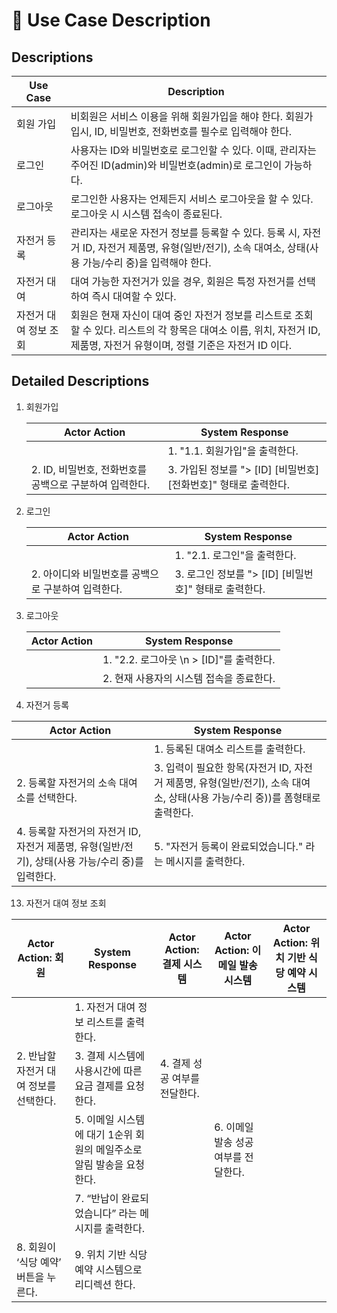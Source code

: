 # 📄 Use Case Description
## Descriptions
| Use Case | Description|
|---|---|
| 회원 가입 | 비회원은 서비스 이용을 위해 회원가입을 해야 한다. 회원가입시, ID, 비밀번호, 전화번호를 필수로 입력해야 한다. |
| 로그인 | 사용자는 ID와 비밀번호로 로그인할 수 있다. 이때, 관리자는 주어진 ID(admin)와 비밀번호(admin)로 로그인이 가능하다. |
| 로그아웃 | 로그인한 사용자는 언제든지 서비스 로그아웃을 할 수 있다. 로그아웃 시 시스템 접속이 종료된다.|
| 자전거 등록 | 관리자는 새로운 자전거 정보를 등록할 수 있다. 등록 시, 자전거 ID, 자전거 제품명, 유형(일반/전기), 소속 대여소, 상태(사용 가능/수리 중)을 입력해야 한다. |
| 자전거 대여 | 대여 가능한 자전거가 있을 경우, 회원은 특정 자전거를 선택하여 즉시 대여할 수 있다. |
| 자전거 대여 정보 조회 | 회원은 현재 자신이 대여 중인 자전거 정보를 리스트로 조회할 수 있다. 리스트의 각 항목은 대여소 이름, 위치, 자전거 ID, 제품명, 자전거 유형이며, 정렬 기준은 자전거 ID 이다. |


## Detailed Descriptions
1. 회원가입

    | Actor Action | System Response|
    |---|---|
    |  | 1. "1.1. 회원가입"을 출력한다. |
    | 2. ID, 비밀번호, 전화번호를 공백으로 구분하여 입력한다. | 3. 가입된 정보를 "> [ID] [비밀번호] [전화번호]" 형태로 출력한다. | 
 
2. 로그인

    | Actor Action | System Response |
    |---|---|
    | | 1. "2.1. 로그인"을 출력한다. |
    | 2. 아이디와 비밀번호를 공백으로 구분하여 입력한다. | 3. 로그인 정보를 "> [ID] [비밀번호]" 형태로 출력한다. |
 
3. 로그아웃

    | Actor Action | System Response |
    |---|---|
    | | 1. "2.2. 로그아웃 \n > [ID]"를 출력한다. |
    | | 2. 현재 사용자의 시스템 접속을 종료한다. |
 
8. 자전거 등록

 | Actor Action | System Response |
 |---|---|
 | | 1. 등록된 대여소 리스트를 출력한다. |
 | 2. 등록할 자전거의 소속 대여소를 선택한다. | 3. 입력이 필요한 항목(자전거 ID, 자전거 제품명, 유형(일반/전기), 소속 대여소, 상태(사용 가능/수리 중))를 폼형태로 출력한다. |
 | 4. 등록할 자전거의 자전거 ID, 자전거 제품명, 유형(일반/전기), 상태(사용 가능/수리 중)를 입력한다. | 5. "자전거 등록이 완료되었습니다." 라는 메시지를 출력한다. | 

13. 자전거 대여 정보 조회

 | Actor Action: 회원 | System Response | Actor Action: 결제 시스템 | Actor Action: 이메일 발송 시스템 | Actor Action: 위치 기반 식당 예약 시스템 |
 |---|---|---|---|---| 
 | | 1. 자전거 대여 정보 리스트를 출력한다. | | | |
 | 2. 반납할 자전거 대여 정보를 선택한다. | 3. 결제 시스템에 사용시간에 따른 요금 결제를 요청한다. | 4. 결제 성공 여부를 전달한다. | | |
 | | 5. 이메일 시스템에 대기 1순위 회원의 메일주소로 알림 발송을 요청한다. | | 6. 이메일 발송 성공 여부를 전달한다. | |
 | | 7. “반납이 완료되었습니다” 라는 메시지를 출력한다. | | | |
 | 8. 회원이 ‘식당 예약’ 버튼을 누른다. | 9. 위치 기반 식당 예약 시스템으로 리디렉션 한다. | | | |
 